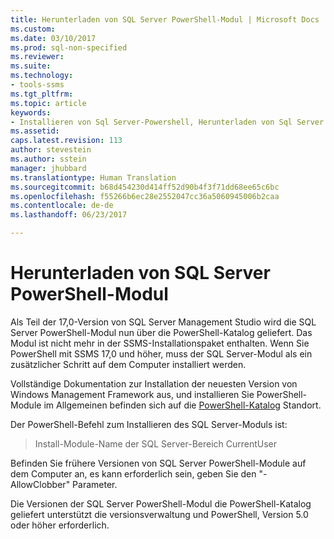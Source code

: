 ```yaml
---
title: Herunterladen von SQL Server PowerShell-Modul | Microsoft Docs
ms.custom: 
ms.date: 03/10/2017
ms.prod: sql-non-specified
ms.reviewer: 
ms.suite: 
ms.technology:
- tools-ssms
ms.tgt_pltfrm: 
ms.topic: article
keywords:
- Installieren von Sql Server-Powershell, Herunterladen von Sql Server powershell
ms.assetid: 
caps.latest.revision: 113
author: stevestein
ms.author: sstein
manager: jhubbard
ms.translationtype: Human Translation
ms.sourcegitcommit: b68d454230d414ff52d90b4f3f71dd68ee65c6bc
ms.openlocfilehash: f55266b6ec28e2552047cc36a5060945006b2caa
ms.contentlocale: de-de
ms.lasthandoff: 06/23/2017

---
```

# <a name="download-sql-server-powershell-module"></a>Herunterladen von SQL Server PowerShell-Modul
Als Teil der 17,0-Version von SQL Server Management Studio wird die SQL Server PowerShell-Modul nun über die PowerShell-Katalog geliefert.  Das Modul ist nicht mehr in der SSMS-Installationspaket enthalten. Wenn Sie PowerShell mit SSMS 17,0 und höher, muss der SQL Server-Modul als ein zusätzlicher Schritt auf dem Computer installiert werden.

Vollständige Dokumentation zur Installation der neuesten Version von Windows Management Framework aus, und installieren Sie PowerShell-Module im Allgemeinen befinden sich auf die [PowerShell-Katalog](https://www.powershellgallery.com/) Standort.

Der PowerShell-Befehl zum Installieren des SQL Server-Moduls ist:

> Install-Module-Name der SQL Server-Bereich CurrentUser

Befinden Sie frühere Versionen von SQL Server PowerShell-Module auf dem Computer an, es kann erforderlich sein, geben Sie den "-AllowClobber" Parameter.  

Die Versionen der SQL Server PowerShell-Modul die PowerShell-Katalog geliefert unterstützt die versionsverwaltung und PowerShell, Version 5.0 oder höher erforderlich.

